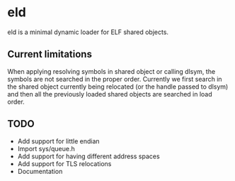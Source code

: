 # eld

eld is a minimal dynamic loader for ELF shared objects.

## Current limitations

When applying resolving symbols in shared object or calling dlsym, the symbols
are not searched in the proper order. Currently we first search in the shared
object currently being relocated (or the handle passed to dlsym) and then all
the previously loaded shared objects are searched in load order.

## TODO

* Add support for little endian
* Import sys/queue.h
* Add support for having different address spaces
* Add support for TLS relocations
* Documentation
